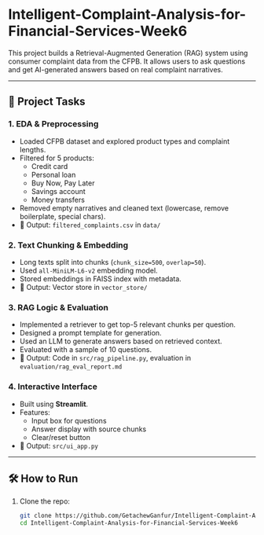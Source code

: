 # Intelligent-Complaint-Analysis-for-Financial-Services-Week6

This project builds a Retrieval-Augmented Generation (RAG) system using consumer complaint data from the CFPB. It allows users to ask questions and get AI-generated answers based on real complaint narratives.

---

## 🔧 Project Tasks

### 1. EDA & Preprocessing

- Loaded CFPB dataset and explored product types and complaint lengths.
- Filtered for 5 products:
  - Credit card
  - Personal loan
  - Buy Now, Pay Later
  - Savings account
  - Money transfers
- Removed empty narratives and cleaned text (lowercase, remove boilerplate, special chars).
- 📁 Output: `filtered_complaints.csv` in `data/`

### 2. Text Chunking & Embedding

- Long texts split into chunks (`chunk_size=500`, `overlap=50`).
- Used `all-MiniLM-L6-v2` embedding model.
- Stored embeddings in FAISS index with metadata.
- 📁 Output: Vector store in `vector_store/`

### 3. RAG Logic & Evaluation

- Implemented a retriever to get top-5 relevant chunks per question.
- Designed a prompt template for generation.
- Used an LLM to generate answers based on retrieved context.
- Evaluated with a sample of 10 questions.
- 📁 Output: Code in `src/rag_pipeline.py`, evaluation in `evaluation/rag_eval_report.md`

### 4. Interactive Interface

- Built using **Streamlit**.
- Features:
  - Input box for questions
  - Answer display with source chunks
  - Clear/reset button
- 📁 Output: `src/ui_app.py`

---

## 🛠️ How to Run

1. Clone the repo:
   ```bash
   git clone https://github.com/GetachewGanfur/Intelligent-Complaint-Analysis-for-Financial-Services-Week6.git
   cd Intelligent-Complaint-Analysis-for-Financial-Services-Week6
   ```
